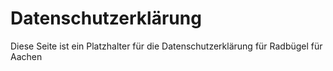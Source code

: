 # Datenschutzerklärung

Diese Seite ist ein Platzhalter für die Datenschutzerklärung für Radbügel für Aachen
